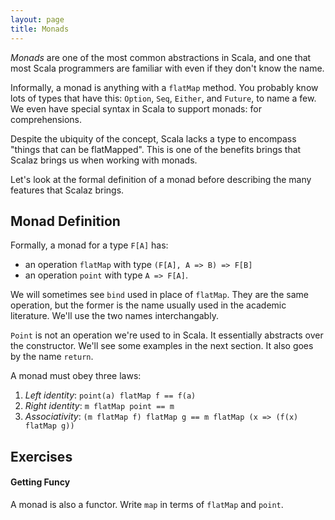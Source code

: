 ```yaml
---
layout: page
title: Monads
---
```


*Monads* are one of the most common abstractions in Scala, and one that most Scala programmers are familiar with even if they don't know the name.

Informally, a monad is anything with a `flatMap` method. You probably know lots of types that have this: `Option`, `Seq`, `Either`, and `Future`, to name a few. We even have special syntax in Scala to support monads: for comprehensions.

Despite the ubiquity of the concept, Scala lacks a type to encompass "things that can be flatMapped". This is one of the benefits brings that Scalaz brings us when working with monads.

Let's look at the formal definition of a monad before describing the many features that Scalaz brings.

## Monad Definition

Formally, a monad for a type `F[A]` has:

- an operation `flatMap` with type `(F[A], A => B) => F[B]`
- an operation `point` with type `A => F[A]`.

We will sometimes see `bind` used in place of `flatMap`. They are the same operation, but the former is the name usually used in the academic literature. We'll use the two names interchangably.

`Point` is not an operation we're used to in Scala. It essentially abstracts over the constructor. We'll see some examples in the next section. It also goes by the name `return`.

A monad must obey three laws:

1. *Left identity*: `point(a) flatMap f == f(a)`
2. *Right identity*: `m flatMap point == m`
3. *Associativity*: `(m flatMap f) flatMap g == m flatMap (x => (f(x) flatMap g))`

## Exercises

#### Getting Funcy

A monad is also a functor. Write `map` in terms of `flatMap` and `point`.
